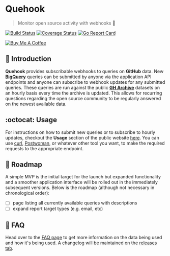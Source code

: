 # Quehook

> Monitor open source activity with webhooks :loudspeaker:

[![Build Status](https://travis-ci.org/forstmeier/quehook.svg?branch=master)](https://travis-ci.org/forstmeier/quehook) [![Coverage Status](https://coveralls.io/repos/github/forstmeier/quehook/badge.svg?branch=master)](https://coveralls.io/github/forstmeier/quehook?branch=master) [![Go Report Card](https://goreportcard.com/badge/github.com/forstmeier/quehook)](https://goreportcard.com/report/github.com/forstmeier/quehook)

<a href="https://www.buymeacoffee.com/forstmeier" target="_blank"><img src="https://bmc-cdn.nyc3.digitaloceanspaces.com/BMC-button-images/custom_images/orange_img.png" alt="Buy Me A Coffee" style="height: auto !important;width: auto !important;" ></a>

## :beers: Introduction

**Quehook** provides subscribable webhooks to queries on **GitHub** data. New **[BigQuery](https://www.gharchive.org/#bigquery)** queries can be submitted by anyone via the application API endpoints and anyone can subscribe to webhook updates for any submitted queries. These queries are run against the public **[GH Archive](https://www.gharchive.org/)** datasets on an hourly basis every time the archive is updated. This allows for recurring questions regarding the open source community to be regularly answered on the newest available data.

## :octocat: Usage

For instructions on how to submit new queries or to subscribe to hourly updates, checkout the **Usage** section of the public website [here](https://forstmeier.github.io/quehook/). You can use [curl](https://curl.haxx.se/), [Postwoman](https://liyasthomas.github.io/postwoman/), or whatever other tool you want, to make the required requests to the appropriate endpoint.

## :round_pushpin: Roadmap

A simple MVP is the initial target for the launch but expanded functionality and a smoother application interface will be rolled out in the immediately subsequent versions. Below is the roadmap (although not necessary in chronological order):

- [ ] page listing all currently available queries with descriptions
- [ ] expand report target types (e.g. email, etc)

## :green_book: FAQ

Head over to the [FAQ page](https://forstmeier.github.io/quehook/faq) to get more information on the data being used and how it's being used. A changelog will be maintained on the [releases tab](https://github.com/forstmeier/quehook/releases).
